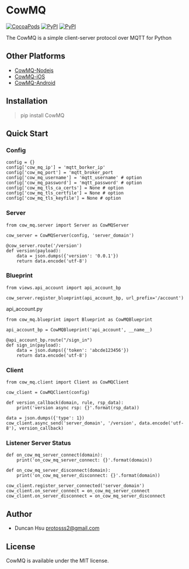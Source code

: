 # CowMQ

[![CocoaPods](https://img.shields.io/cocoapods/l/AFNetworking.svg)]()
[![PyPI](https://img.shields.io/pypi/v/nine.svg)]()
[![PyPI](https://img.shields.io/badge/python-3.4%2C%203.5%2C%203.6-blue.svg)]()

The CowMQ is a simple client-server protocol over MQTT for Python


## Other Platforms
* [CowMQ-Nodejs](https://github.com/duncanHsu/CowMQ-Nodejs)
* [CowMQ-iOS](https://github.com/duncanHsu/CowMQ-iOS)
* [CowMQ-Android](https://github.com/duncanHsu/CowMQ-Android)

## Installation
> pip install CowMQ

## Quick Start
### Config
```
config = {}
config['cow_mq_ip'] = 'mqtt_borker_ip'
config['cow_mq_port'] = 'mqtt_broker_port
config['cow_mq_username'] = 'mqtt_username' # option
config['cow_mq_password'] = 'mqtt_password' # option
config['cow_mq_tls_ca_certs'] = None # option
config['cow_mq_tls_certfile'] = None # option
config['cow_mq_tls_keyfile'] = None # option
```

### Server
```
from cow_mq.server import Server as CowMQServer

cow_server = CowMQServer(config, 'server_domain')

@cow_server.route('/version')
def version(payload):
    data = json.dumps({'version': '0.0.1'})
    return data.encode('utf-8')
```

### Blueprint
```
from views.api_account import api_account_bp

cow_server.register_blueprint(api_account_bp, url_prefix='/account')
```

api_account.py

```
from cow_mq.blueprint import Blueprint as CowMQBlueprint

api_account_bp = CowMQBlueprint('api_account', __name__)

@api_account_bp.route("/sign_in")
def sign_in(payload):
    data = json.dumps({'token': 'abcde123456'})
    return data.encode('utf-8')
```

### Client
```
from cow_mq.client import Client as CowMQClient

cow_client = CowMQClient(config)

def version_callback(domain, rule, rsp_data):
    print('version async rsp: {}'.format(rsp_data))

data = json.dumps({'type': 1})
cow_client.async_send('server_domain', '/version', data.encode('utf-8'), version_callback)

```

### Listener Server Status
```
def on_cow_mq_server_connect(domain):
    print('on_cow_mq_server_connect: {}'.format(domain))

def on_cow_mq_server_disconnect(domain):
    print('on_cow_mq_server_disconnect: {}'.format(domain))
    
cow_client.register_server_connected('server_domain')
cow_client.on_server_connect = on_cow_mq_server_connect
cow_client.on_server_disconnect = on_cow_mq_server_disconnect
```

## Author

- Duncan Hsu <protosss2@gmail.com>

## License

CowMQ is available under the MIT license.
